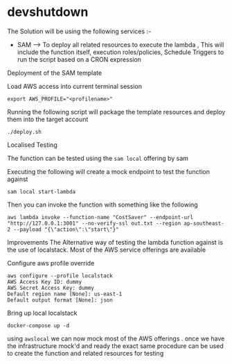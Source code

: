 # devshutdown

The Solution will be using the following services :-
 - SAM --> To deploy all related resources to execute the lambda , This will include the function itself, execution roles/policies, Schedule Triggers to run the script based on a CRON expression

Deployment of the SAM template

Load AWS access into current terminal session

```
export AWS_PROFILE="<profilename>"
```

Running the following script will package the template resources and deploy them into the target account

```
./deploy.sh

```
Localised Testing

The function can be tested using the `sam local` offering by sam

Executing the following will create a  mock endpoint to test the function against

```
sam local start-lambda
```

Then you can invoke the function with something like the following

```
aws lambda invoke --function-name "CostSaver" --endpoint-url "http://127.0.0.1:3001" --no-verify-ssl out.txt --region ap-southeast-2 --payload "{\"action\":\"start\"}"

```

Improvements
The Alternative way of testing the lambda function against is the use of localstack. Most of the AWS service offerings are available

Configure aws profile override
```
aws configure --profile localstack
AWS Access Key ID: dummy
AWS Secret Access Key: dummy
Default region name [None]: us-east-1
Default output format [None]: json
```

Bring up local localstack

```
docker-compose up -d
```

using `awslocal` we can now mock most of the AWS offerings . once we have the  infrastructure mock'd and ready the exact same procedure can be used to create the function and related resources for testing 
